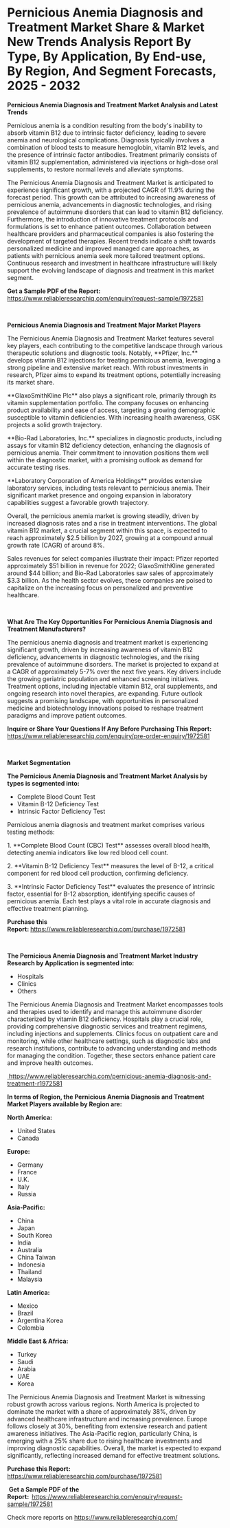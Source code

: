 <p><h1>Pernicious Anemia Diagnosis and Treatment Market Share & Market New Trends Analysis Report By Type, By Application, By End-use, By Region, And Segment Forecasts, 2025 - 2032</h1></p><p><strong>Pernicious Anemia Diagnosis and Treatment Market Analysis and Latest Trends</strong></p>
<p><p>Pernicious anemia is a condition resulting from the body's inability to absorb vitamin B12 due to intrinsic factor deficiency, leading to severe anemia and neurological complications. Diagnosis typically involves a combination of blood tests to measure hemoglobin, vitamin B12 levels, and the presence of intrinsic factor antibodies. Treatment primarily consists of vitamin B12 supplementation, administered via injections or high-dose oral supplements, to restore normal levels and alleviate symptoms.</p><p>The Pernicious Anemia Diagnosis and Treatment Market is anticipated to experience significant growth, with a projected CAGR of 11.9% during the forecast period. This growth can be attributed to increasing awareness of pernicious anemia, advancements in diagnostic technologies, and rising prevalence of autoimmune disorders that can lead to vitamin B12 deficiency. Furthermore, the introduction of innovative treatment protocols and formulations is set to enhance patient outcomes. Collaboration between healthcare providers and pharmaceutical companies is also fostering the development of targeted therapies. Recent trends indicate a shift towards personalized medicine and improved managed care approaches, as patients with pernicious anemia seek more tailored treatment options. Continuous research and investment in healthcare infrastructure will likely support the evolving landscape of diagnosis and treatment in this market segment.</p></p>
<p><strong>Get a Sample PDF of the Report:&nbsp;</strong> <a href="https://www.reliableresearchiq.com/enquiry/request-sample/1972581?utm_campaign=2642&utm_medium=2&utm_source=Github&utm_content=ia&utm_term=03032025&utm_id=pernicious-anemia-diagnosis-and-treatment">https://www.reliableresearchiq.com/enquiry/request-sample/1972581</a></p>
<p>&nbsp;</p>
<p><strong>Pernicious Anemia Diagnosis and Treatment Major Market Players</strong></p>
<p><p>The Pernicious Anemia Diagnosis and Treatment Market features several key players, each contributing to the competitive landscape through various therapeutic solutions and diagnostic tools. Notably, **Pfizer, Inc.** develops vitamin B12 injections for treating pernicious anemia, leveraging a strong pipeline and extensive market reach. With robust investments in research, Pfizer aims to expand its treatment options, potentially increasing its market share.</p><p>**GlaxoSmithKline Plc** also plays a significant role, primarily through its vitamin supplementation portfolio. The company focuses on enhancing product availability and ease of access, targeting a growing demographic susceptible to vitamin deficiencies. With increasing health awareness, GSK projects a solid growth trajectory.</p><p>**Bio-Rad Laboratories, Inc.** specializes in diagnostic products, including assays for vitamin B12 deficiency detection, enhancing the diagnosis of pernicious anemia. Their commitment to innovation positions them well within the diagnostic market, with a promising outlook as demand for accurate testing rises.</p><p>**Laboratory Corporation of America Holdings** provides extensive laboratory services, including tests relevant to pernicious anemia. Their significant market presence and ongoing expansion in laboratory capabilities suggest a favorable growth trajectory.</p><p>Overall, the pernicious anemia market is growing steadily, driven by increased diagnosis rates and a rise in treatment interventions. The global vitamin B12 market, a crucial segment within this space, is expected to reach approximately $2.5 billion by 2027, growing at a compound annual growth rate (CAGR) of around 8%.</p><p>Sales revenues for select companies illustrate their impact: Pfizer reported approximately $51 billion in revenue for 2022; GlaxoSmithKline generated around $44 billion; and Bio-Rad Laboratories saw sales of approximately $3.3 billion. As the health sector evolves, these companies are poised to capitalize on the increasing focus on personalized and preventive healthcare.</p></p>
<p>&nbsp;</p>
<p><strong>What Are The Key Opportunities For Pernicious Anemia Diagnosis and Treatment Manufacturers?</strong></p>
<p><p>The pernicious anemia diagnosis and treatment market is experiencing significant growth, driven by increasing awareness of vitamin B12 deficiency, advancements in diagnostic technologies, and the rising prevalence of autoimmune disorders. The market is projected to expand at a CAGR of approximately 5-7% over the next five years. Key drivers include the growing geriatric population and enhanced screening initiatives. Treatment options, including injectable vitamin B12, oral supplements, and ongoing research into novel therapies, are expanding. Future outlook suggests a promising landscape, with opportunities in personalized medicine and biotechnology innovations poised to reshape treatment paradigms and improve patient outcomes.</p></p>
<p><strong>Inquire or Share Your Questions If Any Before Purchasing This Report:</strong> <a href="https://www.reliableresearchiq.com/enquiry/pre-order-enquiry/1972581?utm_campaign=2642&utm_medium=2&utm_source=Github&utm_content=ia&utm_term=03032025&utm_id=pernicious-anemia-diagnosis-and-treatment">https://www.reliableresearchiq.com/enquiry/pre-order-enquiry/1972581</a></p>
<p>&nbsp;</p>
<p><strong>Market Segmentation</strong></p>
<p><strong>The Pernicious Anemia Diagnosis and Treatment Market Analysis by types is segmented into:</strong></p>
<p><ul><li>Complete Blood Count Test</li><li>Vitamin B-12 Deficiency Test</li><li>Intrinsic Factor Deficiency Test</li></ul></p>
<p><p>Pernicious anemia diagnosis and treatment market comprises various testing methods: </p><p>1. **Complete Blood Count (CBC) Test** assesses overall blood health, detecting anemia indicators like low red blood cell count. </p><p>2. **Vitamin B-12 Deficiency Test** measures the level of B-12, a critical component for red blood cell production, confirming deficiency. </p><p>3. **Intrinsic Factor Deficiency Test** evaluates the presence of intrinsic factor, essential for B-12 absorption, identifying specific causes of pernicious anemia. Each test plays a vital role in accurate diagnosis and effective treatment planning.</p></p>
<p><strong>Purchase this Report:&nbsp;</strong><a href="https://www.reliableresearchiq.com/purchase/1972581?utm_campaign=2642&utm_medium=2&utm_source=Github&utm_content=ia&utm_term=03032025&utm_id=pernicious-anemia-diagnosis-and-treatment">https://www.reliableresearchiq.com/purchase/1972581</a></p>
<p>&nbsp;</p>
<p><strong>The Pernicious Anemia Diagnosis and Treatment Market Industry Research by Application is segmented into:</strong></p>
<p><ul><li>Hospitals</li><li>Clinics</li><li>Others</li></ul></p>
<p><p>The Pernicious Anemia Diagnosis and Treatment Market encompasses tools and therapies used to identify and manage this autoimmune disorder characterized by vitamin B12 deficiency. Hospitals play a crucial role, providing comprehensive diagnostic services and treatment regimens, including injections and supplements. Clinics focus on outpatient care and monitoring, while other healthcare settings, such as diagnostic labs and research institutions, contribute to advancing understanding and methods for managing the condition. Together, these sectors enhance patient care and improve health outcomes.</p></p>
<p><a href="https://www.reliableresearchiq.com/pernicious-anemia-diagnosis-and-treatment-r1972581?utm_campaign=2642&utm_medium=2&utm_source=Github&utm_content=ia&utm_term=03032025&utm_id=pernicious-anemia-diagnosis-and-treatment">&nbsp;https://www.reliableresearchiq.com/pernicious-anemia-diagnosis-and-treatment-r1972581</a></p>
<p><strong>In terms of Region, the Pernicious Anemia Diagnosis and Treatment Market Players available by Region are:</strong></p>
<p>
    <p> <strong> North America: </strong>
        <ul>
            <li>United States</li>
            <li>Canada</li>
        </ul>
        </p> 
    <p> <strong> Europe: </strong>
        <ul>
            <li>Germany</li>
            <li>France</li>
            <li>U.K.</li>
            <li>Italy</li>
            <li>Russia</li>
        </ul>
        </p> 
    <p> <strong> Asia-Pacific: </strong>
        <ul>
            <li>China</li>
            <li>Japan</li>
            <li>South Korea</li>
            <li>India</li>
            <li>Australia</li>
            <li>China Taiwan</li>
            <li>Indonesia</li>
            <li>Thailand</li>
            <li>Malaysia</li>
        </ul>
        </p> 
    <p> <strong> Latin America: </strong>
        <ul>
            <li>Mexico</li>
            <li>Brazil</li>
            <li>Argentina Korea</li>
            <li>Colombia</li>
        </ul>
        </p> 
    <p> <strong> Middle East & Africa: </strong>
        <ul>
            <li>Turkey</li>
            <li>Saudi</li>
            <li>Arabia</li>
            <li>UAE</li>
            <li>Korea</li>
        </ul>
    </p>
    </p>
<p><p>The Pernicious Anemia Diagnosis and Treatment Market is witnessing robust growth across various regions. North America is projected to dominate the market with a share of approximately 38%, driven by advanced healthcare infrastructure and increasing prevalence. Europe follows closely at 30%, benefiting from extensive research and patient awareness initiatives. The Asia-Pacific region, particularly China, is emerging with a 25% share due to rising healthcare investments and improving diagnostic capabilities. Overall, the market is expected to expand significantly, reflecting increased demand for effective treatment solutions.</p></p>
<p><strong>Purchase this Report: </strong><a href="https://www.reliableresearchiq.com/purchase/1972581?utm_campaign=2642&utm_medium=2&utm_source=Github&utm_content=ia&utm_term=03032025&utm_id=pernicious-anemia-diagnosis-and-treatment">https://www.reliableresearchiq.com/purchase/1972581</a></p>
<p>&nbsp;<strong>Get a Sample PDF of the Report:&nbsp;&nbsp;</strong><a href="https://www.reliableresearchiq.com/enquiry/request-sample/1972581?utm_campaign=2642&utm_medium=2&utm_source=Github&utm_content=ia&utm_term=03032025&utm_id=pernicious-anemia-diagnosis-and-treatment">https://www.reliableresearchiq.com/enquiry/request-sample/1972581</a></p>
<p><strong></strong></p>
<p>Check more reports on <a href="https://www.reliableresearchiq.com/?utm_campaign=2642&utm_medium=2&utm_source=Github&utm_content=ia&utm_term=03032025&utm_id=pernicious-anemia-diagnosis-and-treatment">https://www.reliableresearchiq.com/</a></p>